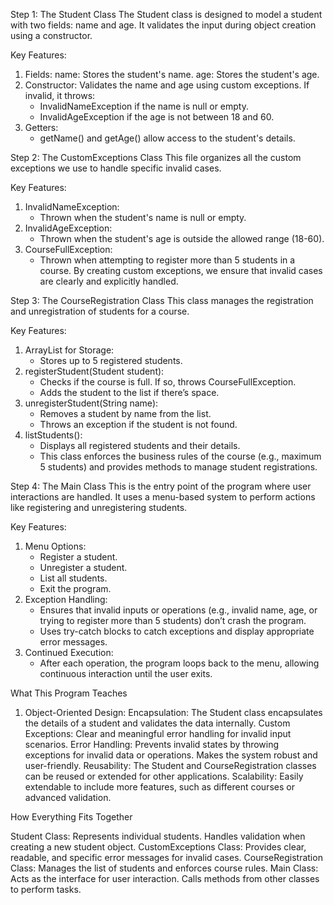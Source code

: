 Step 1: 
The Student Class
The Student class is designed to model a student with two fields: name and age. It validates the input during object creation using a constructor.

Key Features:
1. Fields:
    name: Stores the student's name.
    age: Stores the student's age.
2. Constructor:
    Validates the name and age using custom exceptions.
    If invalid, it throws:
      -  InvalidNameException if the name is null or empty.
      -  InvalidAgeException if the age is not between 18 and 60.
3. Getters:
      -  getName() and getAge() allow access to the student's details.

Step 2: 
The CustomExceptions Class
This file organizes all the custom exceptions we use to handle specific invalid cases.

Key Features:
1. InvalidNameException:
     -  Thrown when the student's name is null or empty.
2. InvalidAgeException:
     -  Thrown when the student's age is outside the allowed range (18-60).
3. CourseFullException:
     -  Thrown when attempting to register more than 5 students in a course.
By creating custom exceptions, we ensure that invalid cases are clearly and explicitly handled.

Step 3: 
The CourseRegistration Class
This class manages the registration and unregistration of students for a course.

Key Features:
1. ArrayList for Storage:
     -  Stores up to 5 registered students.
2. registerStudent(Student student):
     -  Checks if the course is full. If so, throws CourseFullException.
     -  Adds the student to the list if there’s space.
3. unregisterStudent(String name):
     -  Removes a student by name from the list.
     -  Throws an exception if the student is not found.
4. listStudents():
     -  Displays all registered students and their details.
     -  This class enforces the business rules of the course (e.g., maximum 5 students) and provides methods to manage student registrations.

Step 4: 
The Main Class
This is the entry point of the program where user interactions are handled. It uses a menu-based system to perform actions like registering and unregistering students.

Key Features:
1. Menu Options:
     -  Register a student.
     -  Unregister a student.
     -  List all students.
     -  Exit the program.
2. Exception Handling:
     -  Ensures that invalid inputs or operations (e.g., invalid name, age, or trying to register more than 5 students) don’t crash the program.
     -  Uses try-catch blocks to catch exceptions and display appropriate error messages.
3. Continued Execution:
     -  After each operation, the program loops back to the menu, allowing continuous interaction until the user exits.

What This Program Teaches

1. Object-Oriented Design:
Encapsulation: The Student class encapsulates the details of a student and validates the data internally.
Custom Exceptions: Clear and meaningful error handling for invalid input scenarios.
Error Handling:
Prevents invalid states by throwing exceptions for invalid data or operations.
Makes the system robust and user-friendly.
Reusability:
The Student and CourseRegistration classes can be reused or extended for other applications.
Scalability:
Easily extendable to include more features, such as different courses or advanced validation.

How Everything Fits Together

Student Class:
Represents individual students.
Handles validation when creating a new student object.
CustomExceptions Class:
Provides clear, readable, and specific error messages for invalid cases.
CourseRegistration Class:
Manages the list of students and enforces course rules.
Main Class:
Acts as the interface for user interaction.
Calls methods from other classes to perform tasks.